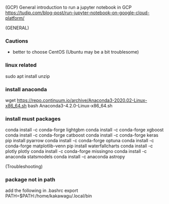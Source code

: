 (GCP)
General introduction to run a jupyter notebook in GCP
https://tudip.com/blog-post/run-jupyter-notebook-on-google-cloud-platform/


(GENERAL)
### Cautions
- better to choose CentOS (Ubuntu may be a bit troublesome)

### linux related
sudo apt install unzip

### install anaconda
wget https://repo.continuum.io/archive/Anaconda3-2020.02-Linux-x86_64.sh
bash Anaconda3-4.2.0-Linux-x86_64.sh

### install must packages
conda install -c conda-forge lightgbm
conda install -c conda-forge xgboost
conda install -c conda-forge catboost
conda install -c conda-forge keras
pip install pyarrow
conda install -c conda-forge optuna
conda install -c conda-forge matplotlib-venn
pip install waterfallcharts
conda install -c plotly plotly
conda install -c conda-forge missingno
conda install -c anaconda statsmodels
conda install -c anaconda astropy

(Troubleshooting)
### package not in path
add the following in .bashrc
export PATH=$PATH:/home/kakawagu/.local/bin
